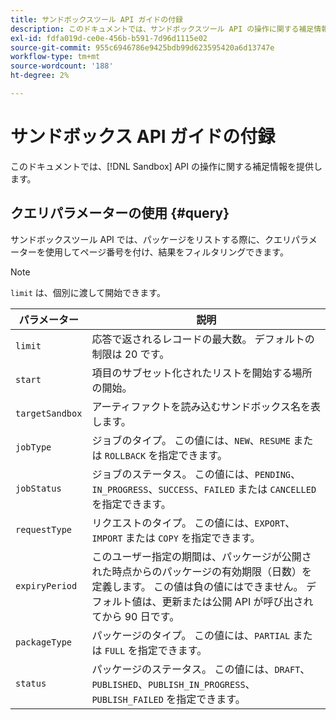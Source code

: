 ```yaml
---
title: サンドボックスツール API ガイドの付録
description: このドキュメントでは、サンドボックスツール API の操作に関する補足情報を提供します。
exl-id: fdfa019d-ce0e-456b-b591-7d96d1115e02
source-git-commit: 955c6946786e9425bdb99d623595420a6d13747e
workflow-type: tm+mt
source-wordcount: '188'
ht-degree: 2%

---
```


# サンドボックス API ガイドの付録

このドキュメントでは、[!DNL Sandbox] API の操作に関する補足情報を提供します。

## クエリパラメーターの使用 {#query}

サンドボックスツール API では、パッケージをリストする際に、クエリパラメーターを使用してページ番号を付け、結果をフィルタリングできます。

>[!NOTE]
>
>`limit` は、個別に渡して開始できます。

| パラメーター | 説明 |
| --- | --- |
| `limit` | 応答で返されるレコードの最大数。 デフォルトの制限は 20 です。 |
| `start` | 項目のサブセット化されたリストを開始する場所の開始。 |
| `targetSandbox` | アーティファクトを読み込むサンドボックス名を表します。 |
| `jobType` | ジョブのタイプ。 この値には、`NEW`、`RESUME` または `ROLLBACK` を指定できます。 |
| `jobStatus` | ジョブのステータス。 この値には、`PENDING`、`IN_PROGRESS`、`SUCCESS`、`FAILED` または `CANCELLED` を指定できます。 |
| `requestType` | リクエストのタイプ。 この値には、`EXPORT`、`IMPORT` または `COPY` を指定できます。 |
| `expiryPeriod` | このユーザー指定の期間は、パッケージが公開された時点からのパッケージの有効期限（日数）を定義します。 この値は負の値にはできません。 デフォルト値は、更新または公開 API が呼び出されてから 90 日です。 |
| `packageType` | パッケージのタイプ。 この値には、`PARTIAL` または `FULL` を指定できます。 |
| `status` | パッケージのステータス。 この値には、`DRAFT`、`PUBLISHED`、`PUBLISH_IN_PROGRESS`、`PUBLISH_FAILED` を指定できます。 |
